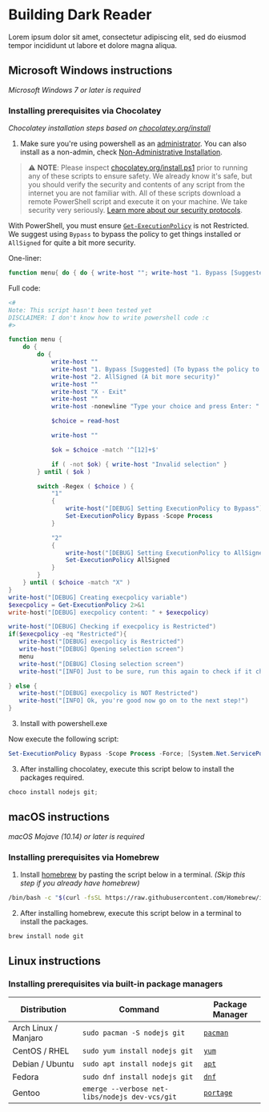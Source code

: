 # Building Dark Reader

Lorem ipsum dolor sit amet, consectetur adipiscing elit, sed do eiusmod tempor incididunt ut labore et dolore magna aliqua.

## Microsoft Windows instructions

_Microsoft Windows 7 or later is required_

### Installing prerequisites via Chocolatey

_Chocolatey installation steps based on [chocolatey.org/install](https://chocolatey.org/install)_


1. Make sure you're using powershell as an [administrator](https://www.howtogeek.com/194041/how-to-open-the-command-prompt-as-administrator-in-windows-8.1/ "HowToGeek: How to Open the Command Prompt as Administrator in Windows 8 or 10"). You can also install as a non-admin, check [Non-Administrative Installation](https://docs.chocolatey.org/en-us/choco/setup#non-administrative-install).

> ⚠️ __NOTE__: Please inspect [chocolatey.org/install.ps1](https://chocolatey.org/install.ps1) prior to running any of these scripts to ensure safety. We already know it's safe, but you should verify  the security and contents of any script from the internet you are not familiar with. All of these scripts download a remote PowerShell script and execute it on your machine. We take security very seriously. [Learn more about our security protocols](https://docs.chocolatey.org/en-us/information/security).

With PowerShell, you must ensure [`Get-ExecutionPolicy`](https://docs.microsoft.com/en-us/powershell/module/microsoft.powershell.core/about/about_execution_policies?view=powershell-7.1) is not Restricted. We suggest using `Bypass` to bypass the policy to get things installed or `AllSigned` for quite a bit more security. 

One-liner:
```ps1
function menu{ do { do { write-host ""; write-host "1. Bypass [Suggested] (To bypass the policy to get things installed)"; write-host "2. AllSigned (A bit more security)"; write-host ""; write-host "X - Exit"; write-host ""; write-host -nonewline "Type your choice and press Enter: "; $choice = read-host; write-host ""; $ok = $choice -match '^[12]+$'; if ( -not $ok) { write-host "Invalid selection"; };  } until ( $ok ); switch -Regex ( $choice ) { "1"; { write-host("[DEBUG] Setting ExecutionPolicy to Bypass"); Set-ExecutionPolicy Bypass -Scope Process;}; "2"{ write-host("[DEBUG] Setting ExecutionPolicy to AllSigned"); Set-ExecutionPolicy AllSigned;}} } until ( $choice -match "X" );} write-host("[DEBUG] Creating execpolicy variable"); $execpolicy = Get-ExecutionPolicy 2>&1; write-host("[DEBUG] execpolicy content: " + $execpolicy); write-host("[DEBUG] Checking if execpolicy is Restricted"); if($execpolicy -eq "Restricted"){ write-host("[DEBUG] execpolicy is Restricted"); write-host("[DEBUG] Opening selection screen"); menu; write-host("[DEBUG] Closing selection screen"); write-host("[INFO] Just to be sure, run this again to check if it changed (:"); } else { write-host("[DEBUG] execpolicy is NOT Restricted"); write-host("[INFO] Ok, you're good now go on to the next step!"); }
```

Full code:
```ps1
<#
Note: This script hasn't been tested yet
DISCLAIMER: I don't know how to write powershell code :c
#>

function menu {
    do {
        do {
            write-host ""
            write-host "1. Bypass [Suggested] (To bypass the policy to get things installed)"
            write-host "2. AllSigned (A bit more security)"
            write-host ""
            write-host "X - Exit"
            write-host ""
            write-host -nonewline "Type your choice and press Enter: "

            $choice = read-host

            write-host ""

            $ok = $choice -match '^[12]+$'

            if ( -not $ok) { write-host "Invalid selection" }
        } until ( $ok )

        switch -Regex ( $choice ) {
            "1"
            {
                write-host("[DEBUG] Setting ExecutionPolicy to Bypass")
                Set-ExecutionPolicy Bypass -Scope Process
            }

            "2"
            {
                write-host("[DEBUG] Setting ExecutionPolicy to AllSigned")
                Set-ExecutionPolicy AllSigned
            }
        }
    } until ( $choice -match "X" )
}
write-host("[DEBUG] Creating execpolicy variable")
$execpolicy = Get-ExecutionPolicy 2>&1
write-host("[DEBUG] execpolicy content: " + $execpolicy)

write-host("[DEBUG] Checking if execpolicy is Restricted")
if($execpolicy -eq "Restricted"){
   write-host("[DEBUG] execpolicy is Restricted")
   write-host("[DEBUG] Opening selection screen")
   menu
   write-host("[DEBUG] Closing selection screen")
   write-host("[INFO] Just to be sure, run this again to check if it changed (:")

} else {
   write-host("[DEBUG] execpolicy is NOT Restricted")
   write-host("[INFO] Ok, you're good now go on to the next step!")
}
```

3. Install with powershell.exe


Now execute the following script:

```ps1
Set-ExecutionPolicy Bypass -Scope Process -Force; [System.Net.ServicePointManager]::SecurityProtocol = [System.Net.ServicePointManager]::SecurityProtocol -bor 3072; iex ((New-Object System.Net.WebClient).DownloadString('https://chocolatey.org/install.ps1'))
```

3. After installing chocolatey, execute this script below to install the packages required.

```ps1
choco install nodejs git;
```

## macOS instructions

_macOS Mojave (10.14) or later is required_

### Installing prerequisites via Homebrew

1. Install [homebrew](https://brew.sh/) by pasting the script below in a terminal. _(Skip this step if you already have homebrew)_

```sh
/bin/bash -c "$(curl -fsSL https://raw.githubusercontent.com/Homebrew/install/HEAD/install.sh)"
```

2. After installing homebrew, execute this script below in a terminal to install the packages.

```sh
brew install node git
```

## Linux instructions

### Installing prerequisites via built-in package managers

| Distribution         | Command                                        | Package Manager                                               |
|----------------------|------------------------------------------------|---------------------------------------------------------------|
| Arch Linux / Manjaro | `sudo pacman -S nodejs git`                    | [`pacman`](https://wiki.archlinux.org/title/Pacman)           |
| CentOS / RHEL        | `sudo yum install nodejs git`                  | [`yum`](https://en.wikipedia.org/wiki/Yum_(software))         |
| Debian / Ubuntu      | `sudo apt install nodejs git`                  | [`apt`](https://en.wikipedia.org/wiki/APT_(software))         |
| Fedora               | `sudo dnf install nodejs git`                  | [`dnf`](https://docs.fedoraproject.org/en-US/quick-docs/dnf/) |
| Gentoo               | `emerge --verbose net-libs/nodejs dev-vcs/git` | [`portage`](https://wiki.gentoo.org/wiki/Portage)             |
